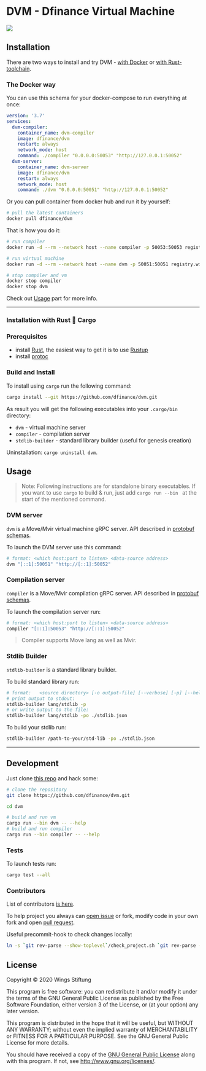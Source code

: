 # DVM - Dfinance Virtual Machine

<!-- ![](https://github.com/dfinance/dvm/workflows/Tests/badge.svg) -->

![](https://github.com/dfinance/dvm/workflows/Audit/badge.svg)


<!-- TODO: short description -->


<!-- ## Overview -->
<!-- TODO: describe project structure, architecture principles, etc.. -->


## Installation

There are two ways to install and try DVM - [with Docker](#the-docker-way) or [with Rust-toolchain](#installation-with-rust--cargo).


### The Docker way

You can use this schema for your docker-compose to run everything at once:

```yaml
version: '3.7'
services:
  dvm-compiler:
    container_name: dvm-compiler
    image: dfinance/dvm
    restart: always
    network_mode: host
    command: ./compiler "0.0.0.0:50053" "http://127.0.0.1:50052"
  dvm-server:
    container_name: dvm-server
    image: dfinance/dvm
    restart: always
    network_mode: host
    command: ./dvm "0.0.0.0:50051" "http://127.0.0.1:50052"
```

Or you can pull container from docker hub and run it by yourself:

```bash
# pull the latest containers
docker pull dfinance/dvm
```

That is how you do it:

```bash
# run compiler
docker run -d --rm --network host --name compiler -p 50053:50053 registry.wings.toys/dfinance/dvm:master ./compiler "0.0.0.0:50053" "http://127.0.0.1:50052"

# run virtual machine
docker run -d --rm --network host --name dvm -p 50051:50051 registry.wings.toys/dfinance/dvm:master ./dvm "0.0.0.0:50051" "http://127.0.0.1:50052"
```

```bash
# stop compiler and vm
docker stop compiler
docker stop dvm
```

Check out [Usage](#Usage) part for more info.

- - - - - - - - - -


### Installation with Rust 🦀 Cargo

<!-- TODO: type here something -->


### Prerequisites

- install [Rust][], the easiest way to get it is to use [Rustup][]
- install [protoc][]

[Rust]: https://www.rust-lang.org
[Rustup]: https://rustup.rs
[protoc]: https://github.com/protocolbuffers/protobuf/releases


### Build and Install

To install using `cargo` run the following command:

```bash
cargo install --git https://github.com/dfinance/dvm.git
```

As result you will get the following executables into your `.cargo/bin` directory:

- `dvm` - virtual machine server
- `compiler` - compilation server
- `stdlib-builder` - standard library builder (useful for genesis creation)

Uninstallation: `cargo uninstall dvm`.


## Usage

> Note: Following instructions are for standalone binary executables. If you want to use `cargo` to build & run, just add `cargo run --bin ` at the start of the mentioned command.


### DVM server

`dvm` is a Move/Mvir virtual machine gRPC server.
API described in [protobuf schemas][].

To launch the DVM server use this command:

```bash
# format: <which host:port to listen> <data-source address>
dvm "[::1]:50051" "http://[::1]:50052"
```


### Compilation server

`compiler` is a Move/Mvir compilation gRPC server.
API described in [protobuf schemas][].

To launch the compilation server run:

```bash
# format: <which host:port to listen> <data-source address>
compiler "[::1]:50053" "http://[::1]:50052"
```

> Compiler supports Move lang as well as Mvir.

[protobuf schemas]: https://github.com/dfinance/dvm-proto/tree/master/protos


### Stdlib Builder

`stdlib-builder` is a standard library builder.

To build standard library run:

```bash
# format:   <source directory> [-o output-file] [--verbose] [-p] [--help]`
# print output to stdout:
stdlib-builder lang/stdlib -p
# or write output to the file:
stdlib-builder lang/stdlib -po ./stdlib.json
```

To build your stdlib run:

```bash
stdlib-builder /path-to-your/std-lib -po ./stdlib.json
```

- - - - - - - - - -


## Development

Just clone [this repo][] and hack some:

```bash
# clone the repository
git clone https://github.com/dfinance/dvm.git

cd dvm

# build and run vm
cargo run --bin dvm -- --help
# build and run compiler
cargo run --bin compiler -- --help
```


<!-- TODO: guide for contributors should be here -->

[this repo]: https://github.com/dfinance/dvm


### Tests

To launch tests run:

```bash
cargo test --all
```


### Contributors

List of contributors [is here](https://github.com/dfinance/dvm/graphs/contributors).

To help project you always can [open issue](https://github.com/dfinance/dvm/issues/new) or fork, modify code in your own fork and open [pull request](https://github.com/dfinance/dvm/pulls).


Useful precommit-hook to check changes locally:

```bash
ln -s `git rev-parse --show-toplevel`/check_project.sh `git rev-parse --absolute-git-dir`/hooks/pre-commit
```


## License

Copyright © 2020 Wings Stiftung

This program is free software: you can redistribute it and/or modify it under the terms of the GNU General Public License as published by the Free Software Foundation, either version 3 of the License, or (at your option) any later version.

This program is distributed in the hope that it will be useful, but WITHOUT ANY WARRANTY; without even the implied warranty of MERCHANTABILITY or FITNESS FOR A PARTICULAR PURPOSE. See the GNU General Public License for more details.

You should have received a copy of the [GNU General Public License](https://github.com/dfinance/dvm/blob/master/LICENSE) along with this program.  If not, see <http://www.gnu.org/licenses/>.
